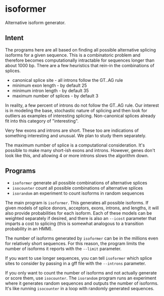 isoformer
=========

Alternative isoform generator.

Intent
------

The programs here are all based on finding all possible alternative splicing
isoforms for a given sequence. This is a combinatoric problem and therefore
becomes computationally intractable for sequences longer than about 1000 bp.
There are a few heuristics that rein-in the combinations of splices.

+ canonical splice site - all introns follow the GT..AG rule
+ minimum exon length - by default 25
+ minimum intron length - by default 35
+ maximum number of splices - by default 3

In reality, a few percent of introns do not follow the GT..AG rule. Our
interest is in modeling the base, stochastic nature of splicing and then look
for outliers as examples of interesting splicing. Non-canonical splices already
fit into this category of "interesting".

Very few exons and introns are short. These too are indications of something
interesting and unusual. We plan to study them separately.

The maximum number of splice is a computational consideration. It's possible to
make many short-ish exons and introns. However, genes don't look like this, and
allowing 4 or more introns slows the algorithm down.

Programs
--------

+ `isoformer` generate all possible combinations of alternative splices
+ `isocounter` count all possible combinations of alternative splices
+ `isorandom` an experiment to count isoforms in random sequences

The main program is `isoformer`. This generates all possible isoforms. If given
models of splice donors, acceptors, exons, introns, and lengths, it will also
provide probabilities for each isoform. Each of these models can be weighted
separately if desired, and there is also an `--icost` parameter that imparts a
cost to splicing (this is somewhat analogous to a transition probability in an
HMM).

The number of isoforms generated by `isoformer` can be in the millions even for
relatively short sequences. For this reason, the program limits the number of
isoforms it reports with the `--limit` parameter.

If you want to use longer sequences, you can tell `isoformer` which splice
sites to consider by passing in a gff file with the `--introns` parameter.

If you only want to count the number of isoforms and not actually generate or
score them, use `isocounter`. The `isorandom` program runs an experiment where
it generates random sequences and outputs the number of isoforms. It's like
running `isocounter` in a loop with randomly generated sequences.
